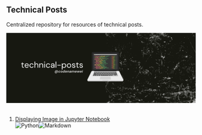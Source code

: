## Technical Posts

Centralized repository for resources of technical posts.

<img src="metadata/banner.png"></br></br>


1. [Displaying Image in Jupyter Notebook](jupyter/post1_displaying-image-in-jupyter-notebook/readme.md)  
![Python](https://img.shields.io/badge/-Python-05122A?style=flat&logo=python)![Markdown](https://img.shields.io/badge/-Markdown-05122A?style=flat&logo=markdown)



